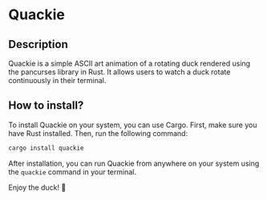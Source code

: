 # Quackie

## Description

Quackie is a simple ASCII art animation of a rotating duck rendered using the pancurses library in Rust. It allows users to watch a duck rotate continuously in their terminal.

## How to install?

To install Quackie on your system, you can use Cargo. First, make sure you have Rust installed. Then, run the following command:

```bash
cargo install quackie
```

After installation, you can run Quackie from anywhere on your system using the `quackie` command in your terminal.

Enjoy the duck! 🦆
